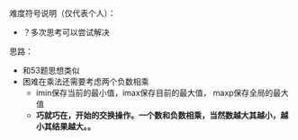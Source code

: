 难度符号说明（仅代表个人）：

 - ？多次思考可以尝试解决

思路：

- 和53题思想类似
- 困难在乘法还需要考虑两个负数相乘
  - imin保存当前的最小值，imax保存目前的最大值， maxp保存全局的最大值
  - **巧就巧在，开始的交换操作。一个数和负数相乘，当然数越大其越小，越小其结果越大。。**